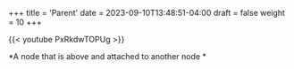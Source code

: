 +++
title = 'Parent'
date = 2023-09-10T13:48:51-04:00
draft = false
weight = 10
+++

{{< youtube PxRkdwTOPUg >}}

*A node that is above and attached to another node *